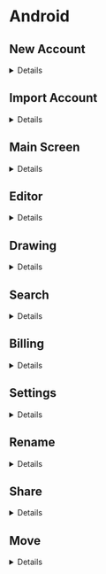 # Android

## New Account

<details>

<img src="new-account-light.png"  width="30%" height="30%">
<img src="new-account-dark.png"  width="30%" height="30%">
</details>

## Import Account

<details>

<img src="import-account-light.png"  width="30%" height="30%">
<img src="import-account-dark.png"  width="30%" height="30%">
</details>

## Main Screen

<details>

<img src="main-screen-light.png"  width="30%" height="30%">
<img src="main-screen-dark.png"  width="30%" height="30%">

<img src="main-screen-tablet-light.png"  width="80%" height="80%">
<img src="main-screen-tablet-dark.png"  width="80%" height="80%">
</details>

## Editor

<details>

<img src="editor-light.png"  width="30%" height="30%">
<img src="editor-dark.png"  width="30%" height="30%">

<img src="editor-tablet-light.jpg"  width="80%" height="80%">
<img src="editor-tablet-dark.jpg"  width="80%" height="80%">
</details>

## Drawing

<details>

<img src="drawing-light.png"  width="30%" height="30%">
<img src="drawing-dark.png"  width="30%" height="30%">

<img src="drawing-tablet-light.jpg"  width="80%" height="80%">
<img src="drawing-tablet-dark.jpg"  width="80%" height="80%">
</details>

## Search

<details>

<img src="search-light.png"  width="30%" height="30%">
<img src="search-dark.png"  width="30%" height="30%">

<img src="search-tablet-light.png"  width="80%" height="80%">
<img src="search-tablet-dark.png"  width="80%" height="80%">
</details>

## Billing

<details>

<img src="billing-light.png"  width="30%" height="30%">
<img src="billing-dark.png"  width="30%" height="30%">
</details>

## Settings

<details>

![rename-document-dark.jpg](settings-dark.jpg)
![rename-document-dark2.jpg](settings-dark2.jpg)
![rename-document-dark2.jpg](settings-dark3.jpg)

</details>

## Rename

<details>

![rename-document-dark.jpg](rename-document-dark.jpg)
![rename-document-dark2.jpg](rename-document-dark2.jpg)

</details>

## Share

<details>

![share-dark.jpg](share-dark.jpg)

</details>

## Move

<details>

![move-dark.jpg](move-dark.jpg)

</details>
